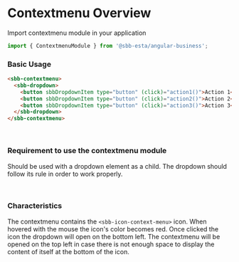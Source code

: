 # Contextmenu Overview

Import contextmenu module in your application

```ts
import { ContextmenuModule } from '@sbb-esta/angular-business';
```

### Basic Usage

```html
<sbb-contextmenu>
  <sbb-dropdown>
    <button sbbDropdownItem type="button" (click)="action1()">Action 1</button>
    <button sbbDropdownItem type="button" (click)="action2()">Action 2</button>
    <button sbbDropdownItem type="button" (click)="action3()">Action 3</button>
  </sbb-dropdown>
</sbb-contextmenu>
```

<br>

### Requirement to use the contextmenu module

Should be used with a dropdown element as a child.
The dropdown should follow its rule in order to work properly.

<br>

### Characteristics

The contextmenu contains the `<sbb-icon-context-menu>` icon.
When hovered with the mouse the icon's color becomes red. Once clicked
the icon the dropdown will open on the bottom left. The contextmenu will be
opened on the top left in case there is not enough space to display the content
of itself at the bottom of the icon.
